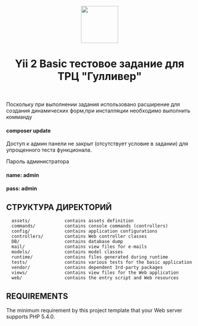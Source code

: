 <p align="center">
    <a href="https://github.com/yiisoft" target="_blank">
        <img src="https://avatars0.githubusercontent.com/u/993323" height="100px">
    </a>
    <h1 align="center">Yii 2 Basic тестовое задание для ТРЦ "Гулливер"</h1>
    <br>
</p>

Поскольку при выполнении задания использовано расширение для создания динамических форм,при инсталляции необходимо выполнить комманду

#### composer update

Доступ к админ панели не закрыт (отсутствует условие в задании) для упрощенного теста функционала.

Пароль администратора

#### name: admin
#### pass: admin



СТРУКТУРА ДИРЕКТОРИЙ
-------------------

      assets/             contains assets definition
      commands/           contains console commands (controllers)
      config/             contains application configurations
      controllers/        contains Web controller classes
      DB/                 contains database dump
      mail/               contains view files for e-mails
      models/             contains model classes
      runtime/            contains files generated during runtime
      tests/              contains various tests for the basic application
      vendor/             contains dependent 3rd-party packages
      views/              contains view files for the Web application
      web/                contains the entry script and Web resources



REQUIREMENTS
------------

The minimum requirement by this project template that your Web server supports PHP 5.4.0.



